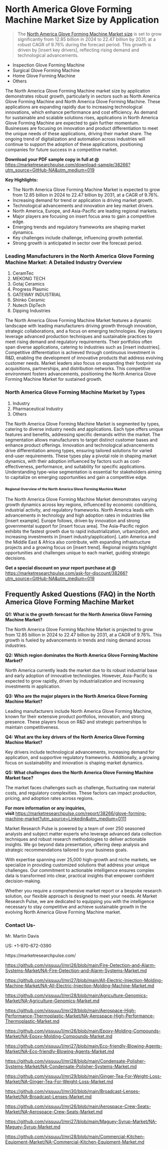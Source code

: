 <h1>North America Glove Forming Machine Market&nbsp;Size by Application</h1><blockquote><p>The <a href="https://marketresearchpulse.com/download-sample/38266?utm_source=GitHub-NA&amp;utm_medium=019">North America Glove Forming Machine Market size</a> is set to grow significantly from 12.85 billion in 2024 to 22.47 billion by 2031, at a robust CAGR of 9.76% during the forecast period. This growth is driven by [insert key drivers], reflecting rising demand and technological advancements.</p></blockquote><ul><li>Inspection Glove Forming Machine<li> Surgical Glove Forming Machine<li> Home Glove Forming Machine<li> Others</li></ul><p>The North America Glove Forming Machine market size by application demonstrates robust growth, particularly in sectors such as North America Glove Forming Machine and North America Glove Forming Machine. These applications are expanding rapidly due to increasing technological innovations, which enhance performance and cost efficiency. As demand for sustainable and scalable solutions rises, applications in North America Glove Forming Machine are expected to gain further momentum. Businesses are focusing on innovation and product differentiation to meet the unique needs of these applications, driving their market share. The ongoing trend of digitalization and automation across industries will continue to support the adoption of these applications, positioning companies for future success in a competitive market.</p><p><strong>Download your PDF sample copy in full at @ </strong><a href="https://marketresearchpulse.com/download-sample/38266?utm_source=GitHub-NA&amp;utm_medium=019">https://marketresearchpulse.com/download-sample/38266?utm_source=GitHub-NA&amp;utm_medium=019</a></p><p><strong>Key Highlights: </strong></p><ul><li>The North America Glove Forming Machine Market is expected to grow from 12.85 billion in 2024 to 22.47 billion by 2031, at a CAGR of 9.76%.</li><li>Increasing demand for trend or application is driving market growth.</li><li>Technological advancements and innovation are key market drivers.</li><li>North America, Europe, and Asia-Pacific are leading regional markets.</li><li>Major players are focusing on insert focus area to gain a competitive edge.</li><li>Emerging trends and regulatory frameworks are shaping market dynamics.</li><li>Key challenges include challenge, influencing growth potential.</li><li>Strong growth is anticipated in sector over the forecast period.</li></ul><h3>Leading Manufacturers in the North America Glove Forming Machine Market: A Detailed Industry Overview</h3><ol><li>CeramTec</li><li>MEKONG TECH</li><li>Gotaj Ceramics</li><li>Progress Plasmic</li><li>GATEWAY INDUSTRIAL</li><li>Shinko Ceramic</li><li>Nutech DipTech</li><li>Dipping Industries</li></ol><div class="flex max-w-full flex-col flex-grow"><div class="min-h-8 text-message flex w-full flex-col items-end gap-2 whitespace-normal break-words [.text-message+&amp;]:mt-5" dir="auto" data-message-author-role="assistant" data-message-id="fd8432e4-4910-450d-b182-61b7bfb0a01f" data-message-model-slug="gpt-4o"><div class="flex w-full flex-col gap-1 empty:hidden first:pt-[3px]"><div class="markdown prose w-full break-words dark:prose-invert light"><p>The North America Glove Forming Machine Market features a dynamic landscape with leading manufacturers driving growth through innovation, strategic collaborations, and a focus on emerging technologies. Key players leverage advanced production techniques and sustainable practices to meet rising demand and regulatory requirements. Their portfolios often span diverse applications, catering to industries such as [insert industries]. Competitive differentiation is achieved through continuous investment in R&amp;D, enabling the development of innovative products that address evolving customer needs. Market leaders also focus on expanding their footprint via acquisitions, partnerships, and distribution networks. This competitive environment fosters advancements, positioning the North America Glove Forming Machine Market for sustained growth.</p></div></div></div></div><h3>North America Glove Forming Machine Market by Types</h3><ol><li>Industry<li> Pharmaceutical Industry<li> Others</li></ol><div class="flex max-w-full flex-col flex-grow"><div class="min-h-8 text-message flex w-full flex-col items-end gap-2 whitespace-normal break-words [.text-message+&amp;]:mt-5" dir="auto" data-message-author-role="assistant" data-message-id="084470be-0bb7-4664-bddf-5156b4f41249" data-message-model-slug="gpt-4o-mini"><div class="flex w-full flex-col gap-1 empty:hidden first:pt-[3px]"><div class="markdown prose w-full break-words dark:prose-invert light"><p>The North America Glove Forming Machine Market is segmented by types, catering to diverse industry needs and applications. Each type offers unique features and benefits, addressing specific demands within the market. The segmentation allows manufacturers to target distinct customer bases and enhance product offerings. Innovation and technological advancements drive differentiation among types, ensuring tailored solutions for varied end-user requirements. These types play a pivotal role in shaping market dynamics, with their adoption influenced by factors such as cost-effectiveness, performance, and suitability for specific applications. Understanding type-wise segmentation is essential for stakeholders aiming to capitalize on emerging opportunities and gain a competitive edge.</p></div></div></div></div><h3><span style="font-size: 11px;">Regional Overview of the North America Glove Forming Machine Market</span></h3><div class="flex max-w-full flex-col flex-grow"><div class="min-h-8 text-message flex w-full flex-col items-end gap-2 whitespace-normal break-words [.text-message+&amp;]:mt-5" dir="auto" data-message-author-role="assistant" data-message-id="e9038762-ce64-4e30-91c9-9bd413514231" data-message-model-slug="gpt-4o-mini"><div class="flex w-full flex-col gap-1 empty:hidden first:pt-[3px]"><div class="markdown prose w-full break-words dark:prose-invert light"><p>The North America Glove Forming Machine Market demonstrates varying growth dynamics across key regions, influenced by economic conditions, industrial activity, and regulatory frameworks. North America leads with advancements in technology and high adoption rates in industries like [insert example]. Europe follows, driven by innovation and strong governmental support for [insert focus area]. The Asia-Pacific region exhibits the fastest growth due to rapid industrialization, urbanization, and increasing investments in [insert industry/application]. Latin America and the Middle East &amp; Africa also contribute, with expanding infrastructure projects and a growing focus on [insert trend]. Regional insights highlight opportunities and challenges unique to each market, guiding strategic decisions.</p></div></div></div></div><p><strong>Get a special discount on your report purchase at @ </strong><a href="https://marketresearchpulse.com/ask-for-discount/38266?utm_source=GitHub-NA&amp;utm_medium=019">https://marketresearchpulse.com/ask-for-discount/38266?utm_source=GitHub-NA&amp;utm_medium=019</a></p><h2>Frequently Asked Questions (FAQ) in the North America Glove Forming Machine Market</h2><p><strong>Q1: What is the growth forecast for the North America Glove Forming Machine Market?</strong></p><p>The North America Glove Forming Machine Market is projected to grow from 12.85 billion in 2024 to 22.47 billion by 2031, at a CAGR of 9.76%. This growth is fueled by advancements in trends and rising demand across industries.</p><p><strong>Q2: Which region dominates the North America Glove Forming Machine Market?</strong></p><p>North America currently leads the market due to its robust industrial base and early adoption of innovative technologies. However, Asia-Pacific is expected to grow rapidly, driven by industrialization and increasing investments in application.</p><p><strong>Q3: Who are the major players in the North America Glove Forming Machine Market?</strong></p><p>Leading manufacturers include North America Glove Forming Machine, known for their extensive product portfolios, innovation, and strong presence. These players focus on R&amp;D and strategic partnerships to maintain competitiveness.</p><p><strong>Q4: What are the key drivers of the North America Glove Forming Machine Market?</strong></p><p>Key drivers include technological advancements, increasing demand for application, and supportive regulatory frameworks. Additionally, a growing focus on sustainability and innovation is shaping market dynamics.</p><p><strong>Q5: What challenges does the North America Glove Forming Machine Market face?</strong></p><p>The market faces challenges such as challenge, fluctuating raw material costs, and regulatory complexities. These factors can impact production, pricing, and adoption rates across regions.</p><p><strong>For more information or any inquiries, visit&nbsp;</strong><a href="https://marketresearchpulse.com/report/38266/glove-forming-machine-market?utm_source=Linkedin&utm_medium=0111">https://marketresearchpulse.com/report/38266/glove-forming-machine-market?utm_source=Linkedin&utm_medium=0111</a></p><p>Market Research Pulse is powered by a team of over 250 seasoned analysts and subject matter experts who leverage advanced data collection techniques and robust research methodologies to deliver actionable insights. We go beyond data presentation, offering deep analysis and strategic recommendations tailored to your business goals.</p><p>With expertise spanning over 25,000 high-growth and niche markets, we specialize in providing customized solutions that address your unique challenges. Our commitment to actionable intelligence ensures complex data is transformed into clear, practical insights that empower confident decision-making.</p><p>Whether you require a comprehensive market report or a bespoke research solution, our flexible approach is designed to meet your needs. At Market Research Pulse, we are dedicated to equipping you with the intelligence necessary to stay competitive and achieve sustainable growth in the evolving North America Glove Forming Machine market.</p><h3><strong>Contact Us-</strong></h3><p>Mr. Martin Davis</p><p>US: +1-970-672-0390</p><p>https://marketresearchpulse.com/</p><p><a href="https://github.com/vissuuu1/mri26/blob/main/Fire-Detection-and-Alarm-Systems-Market/NA-Fire-Detection-and-Alarm-Systems-Market.md">https://github.com/vissuuu1/mri26/blob/main/Fire-Detection-and-Alarm-Systems-Market/NA-Fire-Detection-and-Alarm-Systems-Market.md</a></p><p><a href="https://github.com/vissuuu1/mri27/blob/main/All-Electric-Injection-Molding-Machine-Market/NA-All-Electric-Injection-Molding-Machine-Market.md">https://github.com/vissuuu1/mri27/blob/main/All-Electric-Injection-Molding-Machine-Market/NA-All-Electric-Injection-Molding-Machine-Market.md</a></p><p><a href="https://github.com/vissuuu1/mri28/blob/main/Agriculture-Genomics-Market/NA-Agriculture-Genomics-Market.md">https://github.com/vissuuu1/mri28/blob/main/Agriculture-Genomics-Market/NA-Agriculture-Genomics-Market.md</a></p><p><a href="https://github.com/vissuuu1/mri29/blob/main/Aerospace-High-Performance-Thermoplastic-Market/NA-Aerospace-High-Performance-Thermoplastic-Market.md">https://github.com/vissuuu1/mri29/blob/main/Aerospace-High-Performance-Thermoplastic-Market/NA-Aerospace-High-Performance-Thermoplastic-Market.md</a></p><p><a href="https://github.com/vissuuu1/mri26/blob/main/Epoxy-Molding-Compounds-Market/NA-Epoxy-Molding-Compounds-Market.md">https://github.com/vissuuu1/mri26/blob/main/Epoxy-Molding-Compounds-Market/NA-Epoxy-Molding-Compounds-Market.md</a></p><p><a href="https://github.com/vissuuu1/mri27/blob/main/Eco-friendly-Blowing-Agents-Market/NA-Eco-friendly-Blowing-Agents-Market.md">https://github.com/vissuuu1/mri27/blob/main/Eco-friendly-Blowing-Agents-Market/NA-Eco-friendly-Blowing-Agents-Market.md</a></p><p><a href="https://github.com/vissuuu1/mri28/blob/main/Condensate-Polisher-Systems-Market/NA-Condensate-Polisher-Systems-Market.md">https://github.com/vissuuu1/mri28/blob/main/Condensate-Polisher-Systems-Market/NA-Condensate-Polisher-Systems-Market.md</a></p><p><a href="https://github.com/vissuuu1/mri29/blob/main/Ginger-Tea-For-Weight-Loss-Market/NA-Ginger-Tea-For-Weight-Loss-Market.md">https://github.com/vissuuu1/mri29/blob/main/Ginger-Tea-For-Weight-Loss-Market/NA-Ginger-Tea-For-Weight-Loss-Market.md</a></p><p><a href="https://github.com/vissuuu1/mri30/blob/main/Broadcast-Lenses-Market/NA-Broadcast-Lenses-Market.md">https://github.com/vissuuu1/mri30/blob/main/Broadcast-Lenses-Market/NA-Broadcast-Lenses-Market.md</a></p><p><a href="https://github.com/vissuuu1/mri26/blob/main/Aerospace-Crew-Seats-Market/NA-Aerospace-Crew-Seats-Market.md">https://github.com/vissuuu1/mri26/blob/main/Aerospace-Crew-Seats-Market/NA-Aerospace-Crew-Seats-Market.md</a></p><p><a href="https://github.com/vissuuu1/mri27/blob/main/Maguey-Syrup-Market/NA-Maguey-Syrup-Market.md">https://github.com/vissuuu1/mri27/blob/main/Maguey-Syrup-Market/NA-Maguey-Syrup-Market.md</a></p><p><a href="https://github.com/vissuuu1/mri28/blob/main/Commercial-Kitchen-Equipment-Market/NA-Commercial-Kitchen-Equipment-Market.md">https://github.com/vissuuu1/mri28/blob/main/Commercial-Kitchen-Equipment-Market/NA-Commercial-Kitchen-Equipment-Market.md</a></p>
